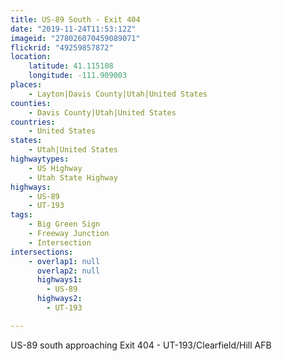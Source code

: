 ```yaml
---
title: US-89 South - Exit 404
date: "2019-11-24T11:53:12Z"
imageid: "278026070459089071"
flickrid: "49259857872"
location:
    latitude: 41.115108
    longitude: -111.909003
places:
    - Layton|Davis County|Utah|United States
counties:
    - Davis County|Utah|United States
countries:
    - United States
states:
    - Utah|United States
highwaytypes:
    - US Highway
    - Utah State Highway
highways:
    - US-89
    - UT-193
tags:
    - Big Green Sign
    - Freeway Junction
    - Intersection
intersections:
    - overlap1: null
      overlap2: null
      highways1:
        - US-89
      highways2:
        - UT-193

---
```

US-89 south approaching Exit 404 - UT-193/Clearfield/Hill AFB